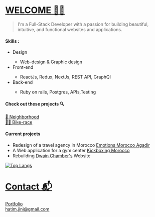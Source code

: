 # [WELCOME 👨‍💻](https://devhl.dev)
> I'm a Full-Stack Developer with a passion for building beautiful, intuitive, and functional websites and applications.

####  Skills :
<ul>
  <li> Design </li>
  <ul>
    <li>Web-design & Graphic design </li>
  </ul>
  <li>Front-end</li>
  <ul>
    <li>ReactJs, Redux, NextJs, REST API, GraphQl</li>
  </ul>
  <li>Back-end</li>
  <ul>
    <li>Ruby on rails, Postgres, APIs,Testing</li>
  </ul>
</ul>

#### Check out these projects 🔍
 [🌆 Neighborhood](https://github.com/Timjini/aid-frontend) <br/>
 [🚴‍♂️ Bike-race](https://github.com/Timjini/bikerace)

#### Current projects 
<ul>
  <li>Redesign of a travel agency in Morocco <a href="https://www.google.com/search?q=emotions+morocco+agadir&oq=emotions+morocco+agadir&aqs=chrome..69i57j33i10i160.3907j0j4&sourceid=chrome&ie=UTF-8#" target="_blank"> Emotions Morocco Agadir</a></li>
  <li>A Web application for a gym center <a href="https://www.instagram.com/coach_issam_agadir" target="_blank">Kickboxing Morocco</a></li>
  <li>Rebuilding <a href="https://en.wikipedia.org/wiki/Dwain_Chambers" target="_blank">Dwain Chamber's</a> Website</li>
</ul>

[![Top Langs](https://github-readme-stats.vercel.app/api/top-langs/?username=Timjini)](https://github.com/Timjini)

# [Contact 📬](https://devhl.dev)
[Portfolio](https://devhl.dev) <br/>
hatim.jini@gmail.com

